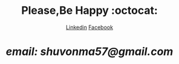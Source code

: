 <h1 align='center'>Please,Be Happy :octocat:</h1>

<div align='center'><a href="https://www.linkedin.com/in/md-faysal-islam-shuvo/">Linkedin</a> <a href="https://www.facebook.com/faysalislamsh">Facebook</a></div>

<h1 align='center'><i>email: shuvonma57@gmail.com</i></h1>

